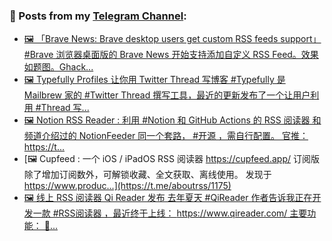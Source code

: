 ### 📰 Posts from my [Telegram Channel](https://t.me/s/aboutrss):
<!-- BLOG-POST-LIST:START -->
- [🖼 「Brave News: Brave desktop users get custom RSS feeds support」  #Brave 浏览器桌面版的 Brave News 开始支持添加自定义 RSS Feed。效果如题图。Ghack...](https://t.me/aboutrss/1180)
- [🖼 Typefully Profiles 让你用 Twitter Thread 写博客  #Typefully 是 Mailbrew 家的 #Twitter Thread 撰写工具，最近的更新发布了一个让用户利用 #Thread 写...](https://t.me/aboutrss/1177)
- [🖼 Notion RSS Reader : 利用 #Notion 和 GitHub Actions 的 RSS 阅读器  和频道介绍过的 NotionFeeder 同一个套路， #开源 ，需自行配置。  官推： https://t...](https://t.me/aboutrss/1176)
- [🖼 Cupfeed : 一个 iOS / iPadOS RSS 阅读器  https://cupfeed.app/  订阅版除了增加订阅数外，可解锁收藏、全文获取、离线使用。  发现于 https://www.produc...](https://t.me/aboutrss/1175)
- [🖼 线上 RSS 阅读器 Qi Reader 发布  去年夏天 #QiReader 作者告诉我正在开发一款 #RSS阅读器 ，最近终于上线：  https://www.qireader.com/  主要功能： 🔸...](https://t.me/aboutrss/1174)
<!-- BLOG-POST-LIST:END -->

<!--
**AboutRSS/AboutRSS** is a ✨ _special_ ✨ repository because its `README.md` (this file) appears on your GitHub profile.

Here are some ideas to get you started:

- 🔭 I’m currently working on ...
- 🌱 I’m currently learning ...
- 👯 I’m looking to collaborate on ...
- 🤔 I’m looking for help with ...
- 💬 Ask me about ...
- 📫 How to reach me: ...
- 😄 Pronouns: ...
- ⚡ Fun fact: ...
-->

